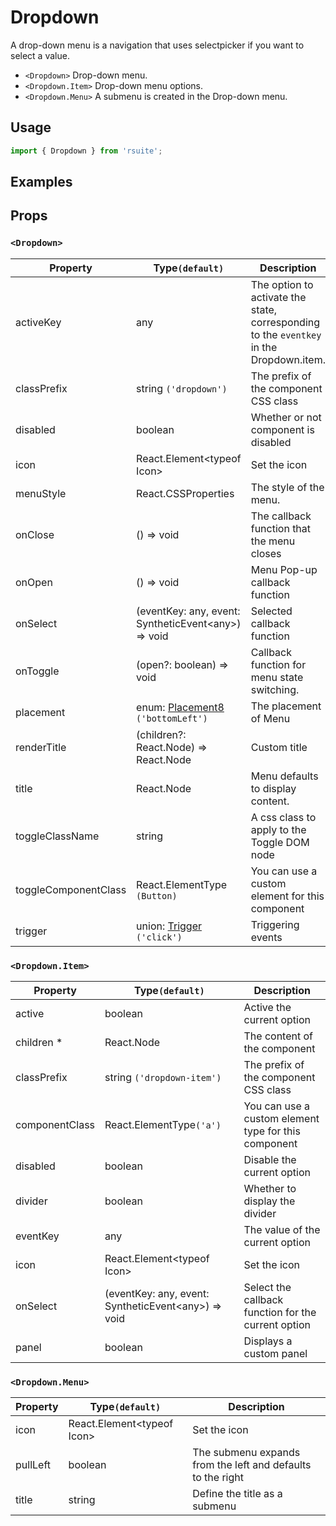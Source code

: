 # Dropdown

A drop-down menu is a navigation that uses selectpicker if you want to select a value.

- `<Dropdown>` Drop-down menu.
- `<Dropdown.Item>` Drop-down menu options.
- `<Dropdown.Menu>` A submenu is created in the Drop-down menu.

## Usage

```js
import { Dropdown } from 'rsuite';
```

## Examples

<!--{demo}-->

## Props

### `<Dropdown>`

| Property             | Type`(default)`                                           | Description                                                                             |
| -------------------- | --------------------------------------------------------- | --------------------------------------------------------------------------------------- |
| activeKey            | any                                                       | The option to activate the state, corresponding to the `eventkey` in the Dropdown.item. |
| classPrefix          | string `('dropdown')`                                     | The prefix of the component CSS class                                                   |
| disabled             | boolean                                                   | Whether or not component is disabled                                                    |
| icon                 | React.Element&lt;typeof Icon&gt;                          | Set the icon                                                                            |
| menuStyle            | React.CSSProperties                                       | The style of the menu.                                                                  |
| onClose              | () => void                                                | The callback function that the menu closes                                              |
| onOpen               | () => void                                                | Menu Pop-up callback function                                                           |
| onSelect             | (eventKey: any, event: SyntheticEvent&lt;any&gt;) => void | Selected callback function                                                              |
| onToggle             | (open?: boolean) => void                                  | Callback function for menu state switching.                                             |
| placement            | enum: [Placement8](#types) `('bottomLeft')`               | The placement of Menu                                                                   |
| renderTitle          | (children?: React.Node) => React.Node                     | Custom title                                                                            |
| title                | React.Node                                                | Menu defaults to display content.                                                       |
| toggleClassName      | string                                                    | A css class to apply to the Toggle DOM node                                             |
| toggleComponentClass | React.ElementType `(Button)`                              | You can use a custom element for this component                                         |
| trigger              | union: [Trigger](#types) `('click')`                      | Triggering events                                                                       |

### `<Dropdown.Item>`

| Property       | Type`(default)`                                           | Description                                          |
| -------------- | --------------------------------------------------------- | ---------------------------------------------------- |
| active         | boolean                                                   | Active the current option                            |
| children \*    | React.Node                                                | The content of the component                         |
| classPrefix    | string `('dropdown-item')`                                | The prefix of the component CSS class                |
| componentClass | React.ElementType`('a')`                                  | You can use a custom element type for this component |
| disabled       | boolean                                                   | Disable the current option                           |
| divider        | boolean                                                   | Whether to display the divider                       |
| eventKey       | any                                                       | The value of the current option                      |
| icon           | React.Element&lt;typeof Icon&gt;                          | Set the icon                                         |
| onSelect       | (eventKey: any, event: SyntheticEvent&lt;any&gt;) => void | Select the callback function for the current option  |
| panel          | boolean                                                   | Displays a custom panel                              |

### `<Dropdown.Menu>`

| Property | Type`(default)`                  | Description                                                 |
| -------- | -------------------------------- | ----------------------------------------------------------- |
| icon     | React.Element&lt;typeof Icon&gt; | Set the icon                                                |
| pullLeft | boolean                          | The submenu expands from the left and defaults to the right |
| title    | string                           | Define the title as a submenu                               |
